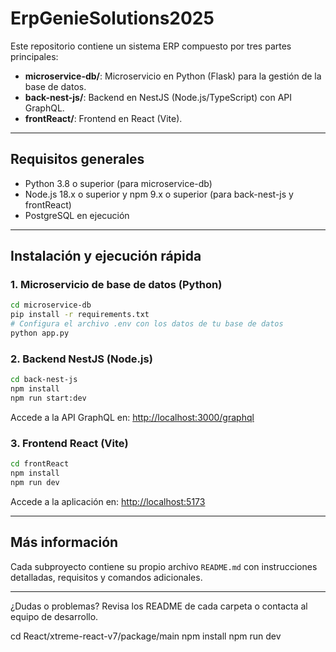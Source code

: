 # ErpGenieSolutions2025

Este repositorio contiene un sistema ERP compuesto por tres partes principales:

- **microservice-db/**: Microservicio en Python (Flask) para la gestión de la base de datos.
- **back-nest-js/**: Backend en NestJS (Node.js/TypeScript) con API GraphQL.
- **frontReact/**: Frontend en React (Vite).

---

## Requisitos generales

- Python 3.8 o superior (para microservice-db)
- Node.js 18.x o superior y npm 9.x o superior (para back-nest-js y frontReact)
- PostgreSQL en ejecución

---

## Instalación y ejecución rápida

### 1. Microservicio de base de datos (Python)

```bash
cd microservice-db
pip install -r requirements.txt
# Configura el archivo .env con los datos de tu base de datos
python app.py
```

### 2. Backend NestJS (Node.js)

```bash
cd back-nest-js
npm install
npm run start:dev
```

Accede a la API GraphQL en: [http://localhost:3000/graphql](http://localhost:3000/graphql)

### 3. Frontend React (Vite)

```bash
cd frontReact
npm install
npm run dev
```

Accede a la aplicación en: [http://localhost:5173](http://localhost:5173)

---

## Más información

Cada subproyecto contiene su propio archivo `README.md` con instrucciones detalladas, requisitos y comandos adicionales.

---

¿Dudas o problemas? Revisa los README de cada carpeta o contacta al equipo de desarrollo. 



cd React/xtreme-react-v7/package/main
npm install
npm run dev